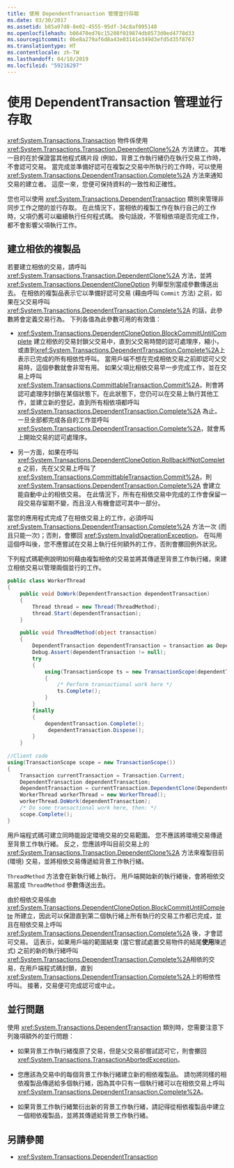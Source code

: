 ```yaml
---
title: 使用 DependentTransaction 管理並行存取
ms.date: 03/30/2017
ms.assetid: b85a97d8-8e02-4555-95df-34c8af095148
ms.openlocfilehash: b06470ed76c15208f019874db8573d0ed4778d33
ms.sourcegitcommit: 0be8a279af6d8a43e03141e349d3efd5d35f8767
ms.translationtype: HT
ms.contentlocale: zh-TW
ms.lasthandoff: 04/18/2019
ms.locfileid: "59216297"
---
```

# <a name="managing-concurrency-with-dependenttransaction"></a>使用 DependentTransaction 管理並行存取
<xref:System.Transactions.Transaction> 物件係使用 <xref:System.Transactions.Transaction.DependentClone%2A> 方法建立。 其唯一目的在於保證當其他程式碼片段 (例如，背景工作執行緒仍在執行交易工作時，不會認可交易。 當完成並準備好認可在複製之交易中所執行的工作時，可以使用 <xref:System.Transactions.DependentTransaction.Complete%2A> 方法來通知交易的建立者。 這麼一來，您便可保持資料的一致性和正確性。  
  
 您也可以使用 <xref:System.Transactions.DependentTransaction> 類別來管理非同步工作之間的並行存取。 在此情況下，當相依的複製工作在執行自己的工作時，父項仍舊可以繼續執行任何程式碼。 換句話說，不管相依項是否完成工作，都不會影響父項執行工作。  
  
## <a name="creating-a-dependent-clone"></a>建立相依的複製品  
 若要建立相依的交易，請呼叫 <xref:System.Transactions.Transaction.DependentClone%2A> 方法，並將 <xref:System.Transactions.DependentCloneOption> 列舉型別當成參數傳送出去。 在相依的複製品表示它以準備好認可交易 (藉由呼叫 `Commit` 方法) 之前，如果在父交易呼叫 <xref:System.Transactions.DependentTransaction.Complete%2A> 的話，此參數將會定義交易行為。 下列各值為此參數可用的有效值：  
  
-   <xref:System.Transactions.DependentCloneOption.BlockCommitUntilComplete> 建立相依的交易封鎖父交易中，直到父交易時間的認可處理序，縮小，或直到<xref:System.Transactions.DependentTransaction.Complete%2A>上表示已完成的所有相依性呼叫。 當用戶端不想在完成相依交易之前即認可父交易時，這個參數就會非常有用。 如果父項比相依交易早一步完成工作，並在交易上呼叫 <xref:System.Transactions.CommittableTransaction.Commit%2A>，則會將認可處理序封鎖在某個狀態下。在此狀態下，您仍可以在交易上執行其他工作，並建立新的登記，直到所有相依項都呼叫 <xref:System.Transactions.DependentTransaction.Complete%2A> 為止。 一旦全部都完成各自的工作並呼叫 <xref:System.Transactions.DependentTransaction.Complete%2A>，就會馬上開始交易的認可處理序。  
  
-   另一方面，如果在呼叫 <xref:System.Transactions.DependentCloneOption.RollbackIfNotComplete> 之前，先在父交易上呼叫了 <xref:System.Transactions.CommittableTransaction.Commit%2A>，則 <xref:System.Transactions.DependentTransaction.Complete%2A> 會建立能自動中止的相依交易。 在此情況下，所有在相依交易中完成的工作會保留一段交易存留期不變，而且沒人有機會認可其中一部分。  
  
 當您的應用程式完成了在相依交易上的工作，必須呼叫 <xref:System.Transactions.DependentTransaction.Complete%2A> 方法一次 (而且只能一次)；否則，會擲回 <xref:System.InvalidOperationException>。 在叫用這個呼叫後，您不應嘗試在交易上執行任何額外的工作，否則會擲回例外狀況。  
  
 下列程式碼範例說明如何藉由複製相依的交易並將其傳遞至背景工作執行緒，來建立相依交易以管理兩個並行的工作。  
  
```csharp  
public class WorkerThread  
{  
    public void DoWork(DependentTransaction dependentTransaction)  
    {  
        Thread thread = new Thread(ThreadMethod);  
        thread.Start(dependentTransaction);   
    }  
  
    public void ThreadMethod(object transaction)   
    {   
        DependentTransaction dependentTransaction = transaction as DependentTransaction;  
        Debug.Assert(dependentTransaction != null);   
        try  
        {  
            using(TransactionScope ts = new TransactionScope(dependentTransaction))  
            {  
                /* Perform transactional work here */   
                ts.Complete();  
            }  
        }  
        finally  
        {  
            dependentTransaction.Complete();   
             dependentTransaction.Dispose();   
        }  
    }  
  
//Client code   
using(TransactionScope scope = new TransactionScope())  
{  
    Transaction currentTransaction = Transaction.Current;  
    DependentTransaction dependentTransaction;      
    dependentTransaction = currentTransaction.DependentClone(DependentCloneOption.BlockCommitUntilComplete);  
    WorkerThread workerThread = new WorkerThread();  
    workerThread.DoWork(dependentTransaction);  
    /* Do some transactional work here, then: */  
    scope.Complete();  
}  
```  
  
 用戶端程式碼可建立同時能設定環境交易的交易範圍。 您不應該將環境交易傳遞至背景工作執行緒。 反之，您應該呼叫目前交易上的 <xref:System.Transactions.Transaction.DependentClone%2A> 方法來複製目前 (環境) 交易，並將相依交易傳遞給背景工作執行緒。  
  
 `ThreadMethod` 方法會在新執行緒上執行。 用戶端開始新的執行緒後，會將相依交易當成 `ThreadMethod` 參數傳送出去。  
  
 由於相依交易係由 <xref:System.Transactions.DependentCloneOption.BlockCommitUntilComplete> 所建立，因此可以保證直到第二個執行緒上所有執行的交易工作都已完成，並且在相依交易上呼叫 <xref:System.Transactions.DependentTransaction.Complete%2A> 後，才會認可交易。 這表示，如果用戶端的範圍結束 (當它嘗試處置交易物件的結尾**使用**陳述式) 之前的新的執行緒呼叫<xref:System.Transactions.DependentTransaction.Complete%2A>相依的交易，在用戶端程式碼封鎖，直到<xref:System.Transactions.DependentTransaction.Complete%2A>上的相依性呼叫。 接著，交易便可完成認可或中止。  
  
## <a name="concurrency-issues"></a>並行問題  
 使用 <xref:System.Transactions.DependentTransaction> 類別時，您需要注意下列幾項額外的並行問題：  
  
-   如果背景工作執行緒復原了交易，但是父交易卻嘗試認可它，則會擲回 <xref:System.Transactions.TransactionAbortedException>。  
  
-   您應該為交易中的每個背景工作執行緒建立新的相依複製品。 請勿將同樣的相依複製品傳遞給多個執行緒，因為其中只有一個執行緒可以在相依交易上呼叫 <xref:System.Transactions.DependentTransaction.Complete%2A>。  
  
-   如果背景工作執行緒繁衍出新的背景工作執行緒，請記得從相依複製品中建立一個相依複製品，並將其傳遞給背景工作執行緒。  
  
## <a name="see-also"></a>另請參閱

- <xref:System.Transactions.DependentTransaction>
